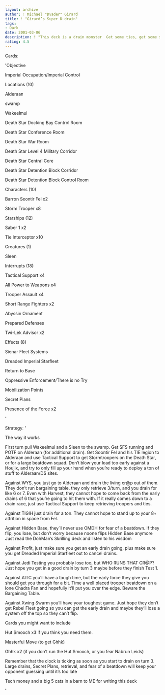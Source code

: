 ```yaml
---
layout: archive
author: ! Michael "Dvader" Girard
title: ! "Girard’s Super D drain"
tags:
- Dark
date: 2001-03-06
description: ! "This deck is a drain monster  Get some ties, get some spies, get some love"
rating: 4.5
---
```

Cards: 

'Objective

Imperial Occupation/Imperial Control


Locations (10)

Alderaan

swamp

Wakeelmui

Death Star Docking Bay Control Room

Death Star Conference Room

Death Star War Room

Death Star Level 4 Military Corridor

Death Star Central Core

Death Star Detention Block Corridor

Death Star Detention Block Control Room


Characters (10)

Barron Soontir Fel x2

Storm Trooper x8


Starships (12)

Saber 1 x2

Tie Interceptor x10


Creatures (1)

Sleen


Interrupts (18)

Tactical Support x4

All Power to Weapons x4

Trooper Assault x4

Short Range Fighters x2

Abyssin Ornament

Prepared Defenses

Twi-Lek Advisor x2


Effects (8)

Sienar Fleet Systems

Dreaded Imperial Starfleet

Return to Base

Oppressive Enforcement/There is no Try

Mobilization Points

Secret Plans

Presence of the Force x2



'

Strategy: '

The way it works


First turn pull Wakeelmui and a Sleen to the swamp.  Get SFS running and POTF on Alderaan (for additional drain).  Get Soontir Fel and his TIE legion to Alderaan and use Tactical Support to get Stormtroopers on the Death Star, or for a large beatdown squad.  Don’t blow your load too early against a Houjix, and try to only fill up your hand when you’re ready to deploy a ton of stuff to Alderaan/DS sites.


Against WYS, you just go to Alderaan and drain the living cr@p out of them.  They don’t run bargaining table.  they only retrieve 3/turn, and you drain for like 6 or 7.  Even with Harvest, they cannot hope to come back from the early drains of 6 that you’re going to hit them with.  If it really comes down to a drain race, just use Tactical Support to keep retrieving troopers and ties.


Against TIGIH just drain for a ton.  They cannot hope to stand up to your 8+ attrition in space from Fel.


Against Hidden Base, they’ll never use OMDH for fear of a beatdown.  If they flip, you lose, but don’t worry because noone flips Hidden Base anymore  Just read the DohMan’s Skrilling deck and listen to his wisdom


Against Profit, just make sure you get an early drain going, plus make sure you get Dreaded Imperial Starfleet out to cancel drains.


Against Jedi Testing you probably lose too, but WHO RUNS THAT CR@P?  Just hope you get in a good drain by turn 3 maybe before they finish Test 1.


Against AITC you’ll have a tough time, but the early force they give you should get you through for a bit.  Time a well placed trooper beatdown on a lone Chadra Fan and hopefully it’ll put you over the edge.  Beware the Bargaining Table.


Against Xwing Swarm you’ll have your toughest game.  Just hope they don’t get Rebel Fleet going so you can get the early drain and maybe they’ll lose a system off the top so they can’t flip.


Cards you might want to include


Hut Smooch x3 if you think you need them.

Masterful Move (to get Ghhk)

Ghhk x2 (if you don’t run the Hut Smooch, or you fear Nabrun Leids)


Remember that the clock is ticking as soon as you start to drain on turn 3.  Large drains, Secret Plans, retrieval, and fear of a beatdown will keep your opponent guessing until it’s too late


Tech money and a big 5 cats in a barn to ME for writing this deck 

'